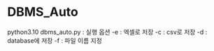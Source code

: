 # DBMS_Auto

python3.10 dbms_auto.py : 실행
옵션
-e : 엑셀로 저장
-c : csv로 저장
-d : database에 저장
-f : 파일 이름 지정